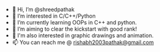 - 👋 Hi, I’m @shreedpathak
- 👀 I’m interested in C/C++/Python
- 🌱 I’m currently learning OOPs in C++ and python.
- 💞️ I’m aiming to clear the kickstart with good rank!
- 🤩 I'm also interested in graphic drawings and animation.
- 📫 You can reach me @ rishabh2003pathak@gmail.com

<!---
shreedpathak/shreedpathak is a ✨ special ✨ repository because its `README.md` (this file) appears on your GitHub profile.
You can click the Preview link to take a look at your changes.
--->
